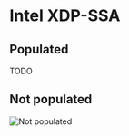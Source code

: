 # Intel XDP-SSA
## Populated
TODO
## Not populated
![Not populated](https://github.com/Necrosys/x86-JTAG-Information/blob/master/Connector/XDP/XDP-SSA_NP.jpg)